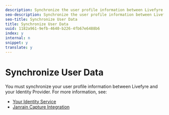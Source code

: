 ```yaml
---
description: Synchronize the user profile information between Livefyre and your identity provider.
seo-description: Synchronize the user profile information between Livefyre and your identity provider.
seo-title: Synchronize User Data
title: Synchronize User Data
uuid: 1182a961-9efb-4640-b226-4fb67e6488b6
index: y
internal: n
snippet: y
translate: y
---
```


# Synchronize User Data

You must synchronize your user profile information between Livefyre and your Identity Provider. For more information, see:

* [Your Identity Service](c_your_identity_service.md#c_your_identity_service)
* [Janrain Capture Integration](c_janrain_capture_backplane.md#c_janrain_capture_backplane)

